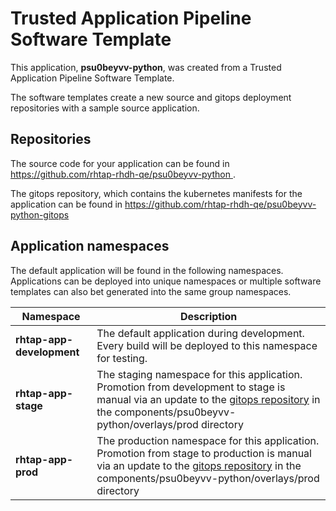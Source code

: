 # Trusted Application Pipeline Software Template

This application, **psu0beyvv-python**, was created from a Trusted Application Pipeline Software Template.

The software templates create a new source and gitops deployment repositories with a sample source application. 

## Repositories

The source code for your application can be found in [https://github.com/rhtap-rhdh-qe/psu0beyvv-python ](https://github.com/rhtap-rhdh-qe/psu0beyvv-python ).
 
The gitops repository, which contains the kubernetes manifests for the application can be found in 
[https://github.com/rhtap-rhdh-qe/psu0beyvv-python-gitops ](https://github.com/rhtap-rhdh-qe/psu0beyvv-python-gitops ) 

## Application namespaces 

The default application will be found in the following namespaces. Applications can be deployed into unique namespaces or multiple software templates can also bet generated into the same group namespaces.  

|  Namespace   |  Description   |  
| -------- | -------- |   
| **rhtap-app-development** | The default application during development. Every build will be deployed to this namespace for testing. | 
| **rhtap-app-stage** | The staging namespace for this application. Promotion from development to stage is manual via an update to the [gitops repository](https://github.com/rhtap-rhdh-qe/psu0beyvv-python-gitops ) in the components/psu0beyvv-python/overlays/prod directory |  
| **rhtap-app-prod** | The production namespace for this application. Promotion from stage to production is manual via an update to the [gitops repository](https://github.com/rhtap-rhdh-qe/psu0beyvv-python-gitops ) in the components/psu0beyvv-python/overlays/prod directory | 